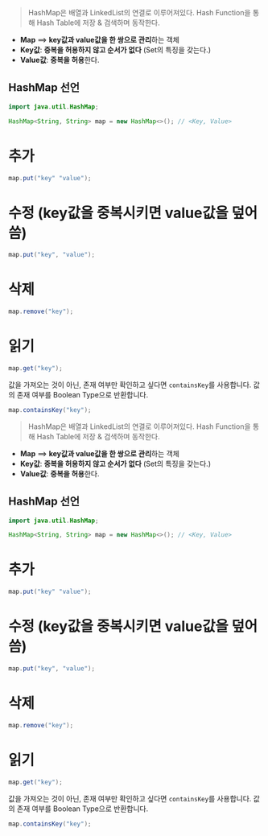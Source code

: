 
> HashMap은 배열과 LinkedList의 연결로 이루어져있다.
> Hash Function을 통해 Hash Table에 저장 & 검색하며 동작한다.



- **Map** ==> **key값과 value값을 한 쌍으로 관리**하는 객체
- **Key값**: **중복을 허용하지 않고 순서가 없다** (Set의 특징을 갖는다.)
- **Value값**: **중복을 허용**한다.



## HashMap 선언
```java
import java.util.HashMap;

HashMap<String, String> map = new HashMap<>(); // <Key, Value>
```



# 추가

```java
map.put("key" "value");
```



# 수정 (key값을 중복시키면 value값을 덮어씀)

```java
map.put("key", "value");
```


# 삭제

```java
map.remove("key");
```


# 읽기

```java
map.get("key");
```


값을 가져오는 것이 아닌, 존재 여부만 확인하고 싶다면 `containsKey`를 사용합니다.
값의 존재 여부를 Boolean Type으로 반환합니다.
```java
map.containsKey("key");
```




> HashMap은 배열과 LinkedList의 연결로 이루어져있다.
> Hash Function을 통해 Hash Table에 저장 & 검색하며 동작한다.



- **Map** ==> **key값과 value값을 한 쌍으로 관리**하는 객체
- **Key값**: **중복을 허용하지 않고 순서가 없다** (Set의 특징을 갖는다.)
- **Value값**: **중복을 허용**한다.



## HashMap 선언
```java
import java.util.HashMap;

HashMap<String, String> map = new HashMap<>(); // <Key, Value>
```



# 추가

```java
map.put("key" "value");
```



# 수정 (key값을 중복시키면 value값을 덮어씀)

```java
map.put("key", "value");
```


# 삭제

```java
map.remove("key");
```


# 읽기

```java
map.get("key");
```


값을 가져오는 것이 아닌, 존재 여부만 확인하고 싶다면 `containsKey`를 사용합니다.
값의 존재 여부를 Boolean Type으로 반환합니다.
```java
map.containsKey("key");
```




